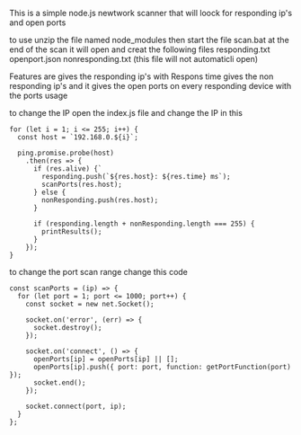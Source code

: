 This is a simple node.js newtwork scanner that will loock for responding ip's and open ports

to use unzip the file named node_modules then start the file scan.bat at the end of the scan it will open and creat the following files
responding.txt
openport.json
nonresponding.txt (this file will not automaticli open)

Features are
gives the responding ip's with Respons time
gives the non responding ip's
and it gives the open ports on every responding device with the ports usage

to change the IP open the index.js file and change the IP in this

```
for (let i = 1; i <= 255; i++) {
  const host = `192.168.0.${i}`;

  ping.promise.probe(host)
    .then(res => {
      if (res.alive) {`
        responding.push(`${res.host}: ${res.time} ms`);
        scanPorts(res.host);
      } else {
        nonResponding.push(res.host);
      }

      if (responding.length + nonResponding.length === 255) {
        printResults();
      }
    });
}
```
to change the port scan range change this code
```
const scanPorts = (ip) => {
  for (let port = 1; port <= 1000; port++) {
    const socket = new net.Socket();

    socket.on('error', (err) => {
      socket.destroy();
    });

    socket.on('connect', () => {
      openPorts[ip] = openPorts[ip] || [];
      openPorts[ip].push({ port: port, function: getPortFunction(port) });
      socket.end();
    });

    socket.connect(port, ip);
  }
};
```
